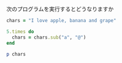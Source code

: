 次のプログラムを実行するとどうなりますか

```ruby
chars = "I love apple, banana and grape"

5.times do
  chars = chars.sub("a", "@")
end

p chars
```

